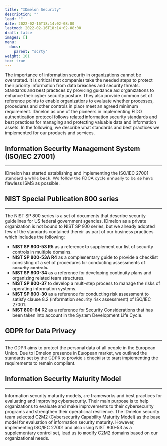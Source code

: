 ```yaml
---
title: "IDmelon Security"
description: ""
lead: ""
date: 2022-02-16T18:14:02-08:00
lastmod: 2022-02-16T18:14:02-08:00
draft: false
images: []
menu:
  docs:
    parent: "scrty"
weight: 101
toc: true
---
```


The importance of information security in organizations cannot be overstated. It is critical that companies take the needed steps to protect their priority information from
data breaches and security threats. Standards and best practices by providing guidance aid organizations to enhance their cyber security posture. They also provide common
set of reference points to enable organizations to evaluate whether processes, procedures and other controls in place meet an agreed minimum requirement.
IDmelon as one of the pioneers in implementing FIDO authentication protocol follows related information security standards and best practices for managing and protecting
valuable data and information assets. In the following, we describe what standards and best practices we implemented for our products and services.

## Information Security Management System (ISO/IEC 27001)

<hr class="hr-line">

IDmelon has started establishing and implementing the ISO/IEC 27001 standard a while back. We follow the PDCA cycle annually to be as have flawless ISMS as possible.

## NIST Special Publication 800 series

<hr class="hr-line">

The NIST SP 800 series is a set of documents that describe security guidelines for US federal government agencies. IDmelon as a private organization is not bound to NIST SP
800 series, but we already adopted few of the standards contained therein as part of our business practices which includes the following:

* **NIST SP 800-53 R5** as a reference to supplement our list of security controls in multiple domains.
* **NIST SP 800-53A R4** as a complementary guide to provide a checklist consisting of a set of procedures for conducting assessments of security controls.
* **NIST SP 800-34** as a reference for developing continuity plans and organizing related team structures.
* **NIST SP 800-37** to develop a multi-step process to manage the risks of operating information systems.
* **NIST SP 800-30** as a reference for conducting risk assessment to satisfy clause 8.2 (information security risk assessment) of ISO/IEC 27001.
* **NIST 800-64** R2 as a reference for Security Considerations that has been taken into account in the System Development Life Cycle.

## GDPR for Data Privacy

<hr class="hr-line">

The GDPR aims to protect the personal data of all people in the European Union. Due to IDmelon presence in European market, we outlined the standards set by the GDPR to
provide a checklist to start implementing the requirements to remain compliant.

## Information Security Maturity Model

<hr class="hr-line">

Information security maturity models, are frameworks and best practices for evaluating and improving cybersecurity. Their main purpose is to help organizations to evaluate
and make improvements to their cybersecurity programs and strengthen their operational resilience. The IDmelon security team selected C2M2 (Cybersecurity Capability Maturity
Model) as the base model for evaluation of information security maturity. However, implementing ISO/IEC 27001 and also using NIST 800-53 as a supplementary control set, lead
us to modify C2M2 domains based on our organizational needs.
